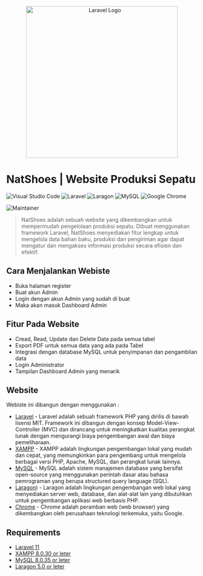 <p align="center"><a href="https://laravel.com" target="_blank"><img src="https://raw.githubusercontent.com/laravel/art/master/logo-lockup/5%20SVG/2%20CMYK/1%20Full%20Color/laravel-logolockup-cmyk-red.svg" width="400" alt="Laravel Logo"></a></p>

# NatShoes | Website Produksi Sepatu

![Visual Studio Code](https://img.shields.io/badge/Visual%20Studio%20Code-0078d7.svg?style=for-the-badge&logo=visual-studio-code&logoColor=white) ![Laravel](https://img.shields.io/badge/laravel-%23FF2D20.svg?style=for-the-badge&logo=laravel&logoColor=white) ![Laragon](https://img.shields.io/badge/Laragon-0E83CD?style=for-the-badge&logo=Laragon&logoColor=white) ![MySQL](https://img.shields.io/badge/MySQL-005C84?style=for-the-badge&logo=mysql&logoColor=white) ![Google Chrome](https://img.shields.io/badge/Google%20Chrome-4285F4?style=for-the-badge&logo=GoogleChrome&logoColor=white)
 
![Maintainer](https://img.shields.io/badge/maintainer-MohammadJoenathan|2218060-blue)

> NatShoes adalah sebuah website yang dikembangkan untuk mempermudah pengelolaan produksi sepatu. Dibuat menggunakan framework Laravel, NatShoes menyediakan fitur lengkap untuk mengelola data bahan baku, produksi dan pengiriman agar dapat mengatur dan mengakses informasi produksi secara efisien dan efektif.

## Cara Menjalankan Webiste
+ Buka halaman register
+ Buat akun Admin
+ Login dengan akun Admin yang sudah di buat
+ Maka akan masuk Dashboard Admin

## Fitur Pada Website

- Cread, Read, Update dan Delete Data pada semua tabel
- Export PDF untuk semua data yang ada pada Tabel
- Integrasi dengan database MySQL untuk penyimpanan dan pengambilan data
- Login Administrator
- Tampilan Dashboard Admin yang menarik

## Website

Webiste ini dibangun dengan menggunakan :

- [Laravel](https://laravel.com/docs/11.x/installation) - Laravel adalah sebuah framework PHP yang dirilis di bawah lisensi MIT. Framework ini dibangun dengan konsep Model-View-Controller (MVC) dan dirancang untuk meningkatkan kualitas perangkat lunak dengan mengurangi biaya pengembangan awal dan biaya pemeliharaan.
- [XAMPP](https://www.apachefriends.org/download.html) - XAMPP adalah lingkungan pengembangan lokal yang mudah dan cepat, yang memungkinkan para pengembang untuk mengelola berbagai versi PHP, Apache, MySQL, dan perangkat lunak lainnya. 
- [MySQL](https://www.mysql.com/) - MySQL adalah sistem manajemen database yang bersifat open-source yang menggunakan perintah dasar atau bahasa pemrograman yang berupa structured query language (SQL).
- [Laragon](https://laragon.org/download/index.html)) - Laragon adalah lingkungan pengembangan web lokal yang menyediakan server web, database, dan alat-alat lain yang dibutuhkan untuk pengembangan aplikasi web berbasis PHP.
- [Chrome](https://www.google.com/intl/id/chrome/) - Chrome adalah peramban web (web browser) yang dikembangkan oleh perusahaan teknologi terkemuka, yaitu Google.

## Requirements

- [Laravel 11](https://laravel.com/docs/11.x/installatio)
- [XAMPP 8.0.30 or leter](https://www.apachefriends.org/download.html)
- [MySQL 8.0.35 or leter](https://dev.mysql.com/downloads/installer/) 
- [Laragon 5.0 or leter](https://laragon.org/download/index.html)
